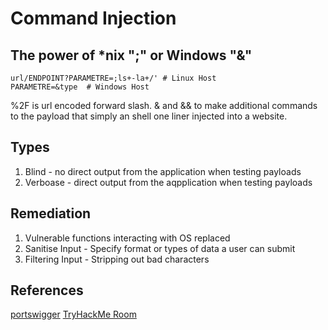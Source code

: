 # Command Injection

## The power of \*nix ";" or Windows "&"

```
url/ENDPOINT?PARAMETRE=;ls+-la+/' # Linux Host
PARAMETRE=&type  # Windows Host
```

%2F is url encoded forward slash. & and && to make additional commands to the payload that simply an shell one liner injected into a website.  

## Types 

1. Blind - no direct output from the application when testing payloads
2. Verboase - direct output from the aqpplication when testing payloads

## Remediation 

1. Vulnerable functions interacting with OS replaced
2. Sanitise Input - Specify format or types of data a user can submit
3. Filtering Input - Stripping out bad characters

## References
[portswigger](https://portswigger.net/web-security/os-command-injection)
[TryHackMe Room](https://tryhackme.com/room/oscommandinjection)